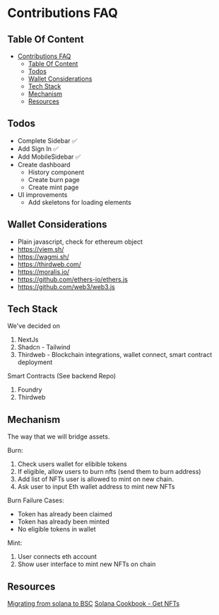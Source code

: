 # Contributions FAQ

## Table Of Content
- [Contributions FAQ](#contributions-faq)
  - [Table Of Content](#table-of-content)
  - [Todos](#todos)
  - [Wallet Considerations](#wallet-considerations)
  - [Tech Stack](#tech-stack)
  - [Mechanism](#mechanism)
  - [Resources](#resources)

## Todos
- Complete Sidebar ✅
- Add Sign In ✅
- Add MobileSidebar ✅ 
- Create dashboard 
  - History component
  - Create burn page
  - Create mint page
- UI improvements 
  - Add skeletons for loading elements


## Wallet Considerations
- Plain javascript, check for ethereum object
- https://viem.sh/
- https://wagmi.sh/
- https://thirdweb.com/
- https://moralis.io/
- https://github.com/ethers-io/ethers.js
- https://github.com/web3/web3.js

## Tech Stack
We've decided on 

1. NextJs
2. Shadcn - Tailwind
3. Thirdweb - Blockchain integrations, wallet connect, smart contract deployment

Smart Contracts (See backend Repo)
1. Foundry
2. Thirdweb

## Mechanism
The way that we will bridge assets.

Burn:
1. Check users wallet for elibible tokens
2. If eligible, allow users to burn nfts (send them to burn address)
3. Add list of NFTs user is allowed to mint on new chain. 
4. Ask user to input Eth wallet address to mint new NFTs

Burn Failure Cases:
- Token has already been claimed
- Token has already been minted
- No eligible tokens in wallet

Mint:
1. User connects eth account
2. Show user interface to mint new NFTs on chain

## Resources

[Migrating from solana to BSC](https://docs.bnbchain.org/docs/migration/non-evm-chains/solana/token-migration)
[Solana Cookbook - Get NFTs](https://solanacookbook.com/references/nfts.html#how-to-get-all-nfts-from-a-wallet)